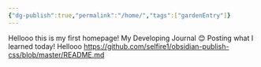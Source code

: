 ```yaml
---
{"dg-publish":true,"permalink":"/home/","tags":["gardenEntry"]}
---
```


Hellooo
this is my first homepage!
My Developing Journal 😊 Posting what I learned today!
Hellooo
https://github.com/selfire1/obsidian-publish-css/blob/master/README.md
